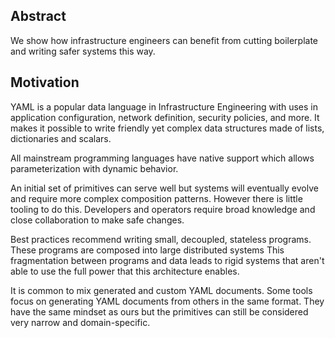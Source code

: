 ## Abstract

We show how infrastructure engineers can benefit from cutting boilerplate and writing safer systems this way.

## Motivation

YAML is a popular data language in Infrastructure Engineering with uses in application configuration, network definition, security policies, and more. It makes it possible to write friendly yet complex data structures made of lists, dictionaries and scalars.

All mainstream programming languages have native support which allows parameterization with dynamic behavior.

An initial set of primitives can serve well but systems will eventually evolve and require more complex composition patterns. However there is little tooling to do this. Developers and operators require broad knowledge and close collaboration to make safe changes.

Best practices recommend writing small, decoupled, stateless programs. These programs are composed into large distributed systems  This fragmentation between programs and data leads to rigid systems that aren't able to use the full power that this architecture enables. 

It is common to mix generated and custom YAML documents. Some tools focus on generating YAML documents from others in the same format. They have the same mindset as ours but the primitives can still be considered very narrow and domain-specific.